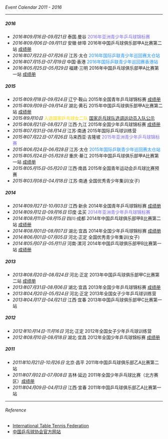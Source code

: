 
_Event Calendar 2011 - 2016_
___

##### 2016
- *2016年09月16日-09月21日* 泰国.曼谷 <font color="MediumSlateBlue">2016年亚洲青少年乒乓球锦标赛</font>
- *2016年09月06日-09月11日* 安徽·蚌埠 2016年中国乒乓球俱乐部甲A比赛第二站 [成绩册](https://xhimg.sports.cn/Image/soft/160919/38-16091Z93012.pdf)
- *2016年07月22日-07月26日* 江苏·太仓 <font color="DodgerBlue">2016年国际乒联青少年巡回赛太仓站</font>
- *2016年07月15日-07月19日* 中国·香港 <font color="DodgerBlue">2016年国际乒联青少年巡回赛香港站</font>
- *2016年05月25日-05月29日* 福建·三明 2016年中国乒乓球俱乐部甲A比赛第一站 [成绩册](https://images.sport.org.cn/File/2016/06/06/1057498941.pdf)

##### 2015
- *2015年09月18日-09月24日* 辽宁·鞍山 2015年全国青年乒乓球锦标赛 [成绩册](https://images.sport.org.cn/File/2015/10/12/1034009763.pdf)
- *2015年09月09日-09月14日* 湖北·黄石 2015年中国乒乓球俱乐部甲A比赛第二站 [成绩册](https://images.sport.org.cn/File/2015/09/15/1611421941.pdf)
- *2015年9月10日* <font color="gold">入选国家乒乓球女二队</font> [国家乒乓球队选调运动员入队公示](http://www.ctta.cn/xhgg/qttz/2015/0910/104024.html)
- *2015年08月21日-08月27日* 江西·九江 2015年全国少年乒乓球锦标赛 [成绩册](https://images.sport.org.cn/File/2015/09/02/1451111441.pdf)
- *2015年07月31日-08月14日* 江苏·南通 2015年国际乒乓球训练营
- *2015年07月22日-07月26日* 马来西亚·吉隆坡 <font color="MediumSlateBlue">2015年亚洲青少年乒乓球锦标赛</font>
- *2015年06月24日-06月28日* 江苏·太仓 <font color="DodgerBlue">2015年国际乒联青少年巡回赛太仓站</font>
- *2015年05月24日-05月28日* 重庆·綦江 2015年中国乒乓球俱乐部甲A比赛第一站 [成绩册](https://images.sport.org.cn/File/2015/06/05/1051356421.pdf)
- *2015年05月15日-05月20日* 江西·南昌 2015年全国青年运动会乒乓球比赛预赛
- *2015年03月08日-04月18日* 江苏·南通 全国优秀青少年集训(女子)

##### 2014
- *2014年09月27日-10月03日* 江西·新余 2014年全国青年乒乓球锦标赛 [成绩册](https://images.sport.org.cn/File/2014/10/08/1036399812.pdf)
- *2014年09月12日-09月16日* 印度·孟买 <font color="MediumSlateBlue">2014年亚洲青少年乒乓球锦标赛</font>
- *2014年08月11日-08月15日* 四川·成都 2014年中国乒乓球俱乐部甲B比赛第二站 [成绩册](https://images.sport.org.cn/File/2014/08/18/0929198223.pdf)
- *2014年08月01日-08月07日* 湖北·宜昌 2014年全国少年乒乓球锦标赛 [成绩册](https://images.sport.org.cn/File/2014/08/09/1116285891.pdf)
- *2014年06月01日-07月05日* 河北·正定 全国优秀青少年集训(女子)
- *2014年05月07日-05月11日* 河南·漯河 2014年中国乒乓球俱乐部甲B比赛第一站 [成绩册](https://images.sports.cn/2014zt/201405131020.pdf)

##### 2013
- *2013年08月20日-08月24日* 河北·正定 2013年中国乒乓球俱乐部甲C比赛第二站 [成绩册](https://images.sport.org.cn/File/2013/08/26/2147378581.pdf)
- *2013年07月31日-08月06日* 湖北·宜昌 2013年全国少年乒乓球锦标赛 [成绩册](https://images.sport.org.cn/File/2013/08/07/2107477626.pdf)
- *2013年04月20日-05月24日* 河北·正定 2013年全国女子少年乒乓球训练营
- *2013年04月17日-04月21日* 江西·宜春 2013年中国乒乓球俱乐部甲C比赛第一站

##### 2012
- *2012年10月14日-11月16日* 河北·正定 2012年全国女子少年乒乓球训练营
- *2012年08月10日-08月18日* 湖北·宜昌 2012年全国少年乒乓球锦标赛 [成绩册](https://images.sport.org.cn/File/2012/08/20/1940247074.pdf)

##### 2011
- *2011年10月21日-10月26日* 北京·昌平 2011年中国乒乓球俱乐部乙A比赛第二站
- *2011年07月02日-07月08日* 吉林·延边 2011年全国少年乒乓球比赛（北方赛区）[成绩册](https://images.sport.org.cn/File/2011/07/11/1522222331.pdf)
- *2011年04月09日-04月13日* 江西·宜春 2011年中国乒乓球俱乐部乙A比赛第一站  
___

###### Reference
- [International Table Tennis Federation](https://www.ittf.com/)
- [中国乒乓球协会官方网站](https://www.ctta.cn)
